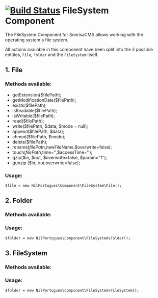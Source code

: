 # [![Build Status](https://travis-ci.org/sonrisa/filesystem-component.png?branch=master)](https://travis-ci.org/sonrisa/filesystem-component) FileSystem Component

The FileSystem Component for SonrisaCMS allows working with the operating system's file system.

All actions available in this component have been split into the 3 possible entities, `File`, `Folder` and the `FileSystem` itself.

## 1. File

### Methods available: 
- getExtension($filePath);
- getModificationDate($filePath);
- exists($filePath);
- isReadable($filePath);
- isWritable($filePath);
- read($filePath);
- write($filePath, $data, $mode = null);
- append($filePath, $data);
- chmod($filePath, $mode);
- delete($filePath);
- rename($filePath,$newFileName,$overwrite=false);
- touch($filePath,$time='',$accessTime='');
- gzip($in, $out, $overwrite=false, $param="1");
- gunzip ($in, $out,$overwrite=false);

### Usage:
```
$file = new NilPortugues\Component\FileSystem\File();
```

## 2. Folder
### Methods available:

### Usage:
```
$folder = new NilPortugues\Component\FileSystem\Folder();
```

## 3. FileSystem
### Methods available:

### Usage:
```
$folder = new NilPortugues\Component\FileSystem\FileSystem();
```